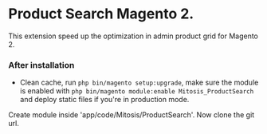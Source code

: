 # Product Search Magento 2.
This extension speed up the optimization in admin product grid for Magento 2.

### After installation
* Clean cache, run `php bin/magento setup:upgrade`, make sure the module is enabled with `php bin/magento module:enable Mitosis_ProductSearch` and deploy static files if you're in production mode.

Create module inside 'app/code/Mitosis/ProductSearch'. Now clone the git url.